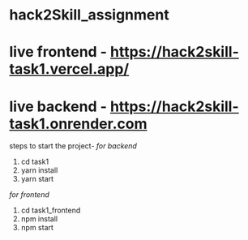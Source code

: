 # hack2Skill_assignment
# live frontend - https://hack2skill-task1.vercel.app/
# live backend - https://hack2skill-task1.onrender.com

steps to start the project-
*for backend*
1. cd task1
2. yarn install
3. yarn start


*for frontend*
1. cd task1_frontend
2. npm install
3. npm start
